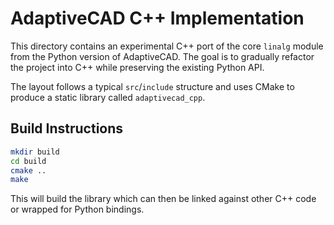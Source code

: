 # AdaptiveCAD C++ Implementation

This directory contains an experimental C++ port of the core `linalg` module
from the Python version of AdaptiveCAD. The goal is to gradually refactor the
project into C++ while preserving the existing Python API.

The layout follows a typical `src`/`include` structure and uses CMake to produce
a static library called `adaptivecad_cpp`.

## Build Instructions

```bash
mkdir build
cd build
cmake ..
make
```

This will build the library which can then be linked against other C++ code or
wrapped for Python bindings.
